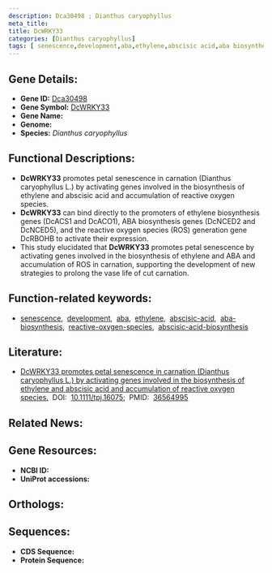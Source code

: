 ```yaml
---
description: Dca30498 ; Dianthus caryophyllus
meta_title:
title: DcWRKY33
categories: [Dianthus caryophyllus]
tags: [ senescence,development,aba,ethylene,abscisic acid,aba biosynthesis,reactive oxygen species,abscisic acid biosynthesis ]
---
```


## Gene Details:
- **Gene ID:** [Dca30498]()
- **Gene Symbol:** <u>DcWRKY33</u>
- **Gene Name:** 
- **Genome:** []()
- **Species:** *Dianthus caryophyllus*

## Functional Descriptions:
   - **DcWRKY33** promotes petal senescence in carnation (Dianthus caryophyllus L.) by activating genes involved in the biosynthesis of ethylene and abscisic acid and accumulation of reactive oxygen species.
   - **DcWRKY33** can bind directly to the promoters of ethylene biosynthesis genes (DcACS1 and DcACO1), ABA biosynthesis genes (DcNCED2 and DcNCED5), and the reactive oxygen species (ROS) generation gene DcRBOHB to activate their expression.
   - This study elucidated that **DcWRKY33** promotes petal senescence by activating genes involved in the biosynthesis of ethylene and ABA and accumulation of ROS in carnation, supporting the development of new strategies to prolong the vase life of cut carnation.

## Function-related keywords:
   - [senescence](/tags/senescence/),&nbsp;&nbsp;[development](/tags/development/),&nbsp;&nbsp;[aba](/tags/aba/),&nbsp;&nbsp;[ethylene](/tags/ethylene/),&nbsp;&nbsp;[abscisic-acid](/tags/abscisic-acid/),&nbsp;&nbsp;[aba-biosynthesis](/tags/aba-biosynthesis/),&nbsp;&nbsp;[reactive-oxygen-species](/tags/reactive-oxygen-species/),&nbsp;&nbsp;[abscisic-acid-biosynthesis](/tags/abscisic-acid-biosynthesis/)

## Literature:
   - [DcWRKY33 promotes petal senescence in carnation (Dianthus caryophyllus L.) by activating genes involved in the biosynthesis of ethylene and abscisic acid and accumulation of reactive oxygen species.](https://doi.org/10.1111/tpj.16075)&nbsp;&nbsp;DOI:&nbsp;&nbsp;[10.1111/tpj.16075](https://doi.org/10.1111/tpj.16075);&nbsp;&nbsp;PMID:&nbsp;&nbsp;[36564995](https://pubmed.ncbi.nlm.nih.gov/36564995/)

## Related News:

## Gene Resources:
- **NCBI ID:**  [](https://www.ncbi.nlm.nih.gov/gene/?term=)
- **UniProt accessions:**  [](https://www.uniprot.org/uniprotkb//entry)

## Orthologs:

## Sequences:
- **CDS Sequence:**
- **Protein Sequence:**
